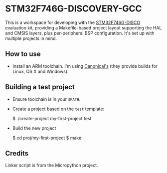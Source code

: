 # STM32F746G-DISCOVERY-GCC

This is a workspace for developing with the [STM32F746G-DISCO](http://www.st.com/web/en/catalog/tools/FM116/SC959/SS1532/LN1848/PF261641?icmp=pf261641_pron_pr-massmarket_jun2015&sc=stm32f7discovery-pr) evaluation kit, providing a Makefile-based project layout supporting the HAL and CMSIS layers, plus per-peripheral BSP configuration. It's set up with multiple projects in mind.

## How to use

  - Install an ARM toolchain. I'm using [Canonical's](https://launchpad.net/gcc-arm-embedded) (they provide builds for Linux, OS X and Windows).

## Building a test project

  * Ensure toolchain is in your `$PATH`.
  * Create a project based on the `test` template:

    $ ./create-project my-first-project test

  * Build the new project
    
    $ cd proj/my-first-project
    $ make

## Credits

Linker script is from the Micropython project.